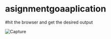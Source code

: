 # asignmentgoaaplication 
#hit the browser and get the desired output

![Capture](https://github.com/RAM28EC/asignmentgoaaplication/assets/88874177/c309b655-eefb-45c2-bc4f-3f183e8f1b40)




